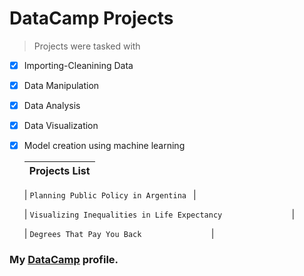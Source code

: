#  DataCamp Projects

>Projects were tasked with 
 
-  [x] Importing-Cleanining Data
-  [x] Data Manipulation
-  [x] Data Analysis
-  [x] Data Visualization
-  [x] Model creation using machine learning 

  | Projects List | 
  | --- | 

  | `Planning Public Policy in Argentina ` | 
  
  | `Visualizing Inequalities in Life Expectancy               ` |
  
  
  | `Degrees That Pay You Back               ` |
  
  
### My [DataCamp](https://www.datacamp.com/profile/shivangibhave01) profile.

